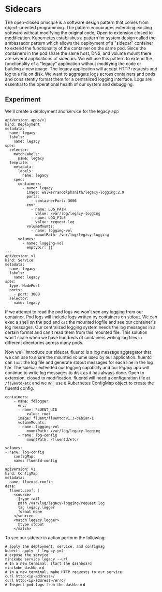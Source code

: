 # Sidecars

The open-closed principle is a software design pattern that comes from object-oriented programming. The pattern encourages extending existing software without modifying the original code; Open to extension closed to modification. Kubernetes establishes a pattern for system design called the ambassador pattern which allows the deployment of a "sidecar" container to extend the functionality of the container on the same pod. Since the containers in the pod share the same host, DNS, and volume mount there are several applications of sidecars. We will use this pattern to extend the functionality of a "legacy" application without modifying the code or building a new image. The legacy application will accept HTTP requests and log to a file on disk. We want to aggregate logs across containers and pods and consistently format them for a centralized logging interface. Logs are essential to the operational health of our system and debugging.

## Experiment

We'll create a deployment and service for the legacy app

```
apiVersion: apps/v1
kind: Deployment
metadata:
  name: legacy
  labels:
    name: legacy
spec:
  selector:
    matchLabels:
      name: legacy
  template:
    metadata:
      labels:
        name: legacy
    spec:
      containers:
        - name: legacy
          image: walkerrandolphsmith/legacy-logging:2.0
          ports:
            - containerPort: 3000
          env:
            - name: LOG_PATH
              value: /var/log/legacy-logging
            - name: LOG_FILE
              value: request.log
          volumeMounts:
            - name: logging-vol
              mountPath: /var/log/legacy-logging
      volumes:
        - name: logging-vol
          emptyDir: {}
---
apiVersion: v1
kind: Service
metadata:
  name: legacy
  labels:
    name: legacy
spec:
  type: NodePort
  ports:
    - port: 3000
  selector:
    name: legacy
```

If we attempt to read the pod logs we won't see any logging from our container. Pod logs will include logs written by containers on stdout. We can exec a shell on the pod and `cat` the mounted logfile and see our container's log messages. Our centralized logging system needs the log messages in a certain format and can't read them from this mounted file. This solution won't scale when we have hundreds of containers writing log files in different directories across many pods.

Now we'll introduce our sidecar. fluentd is a log message aggregator that we can use to share the mounted volume used by our application. fluentd can `tail` the log file and generate stdout messages for each line in the log file. The sidecar extended our logging capability and our legacy app will continue to write log messages to disk as it has always done. Open to extension, closed to modification. fluentd will need a configuration file at `/fluentd/etc` and we will use a Kubernetes ConfigMap object to create the fluentd config.

```
containers:
    - name: fdlogger
      env:
      - name: FLUENT_UID
          value: root
      image: fluent/fluentd:v1.3-debian-1
      volumeMounts:
      - name: logging-vol
          mountPath: /var/log/legacy-logging
      - name: log-config
          mountPath: /fluentd/etc/

volumes:
- name: log-config
    configMap:
    name: fluentd-config
---
apiVersion: v1
kind: ConfigMap
metadata:
  name: fluentd-config
data:
  fluent.conf: |
    <source>
      @type tail
      path /var/log/legacy-logging/request.log
      tag legacy.logger
      format none
    </source>
    <match legacy.logger>
      @type stdout
    </match>
```

To see our sidecar in action perform the following:

```
# apply the deployment, service, and configmag
kubectl apply -f legacy.yml
# expose the service
minikube service legacy --url
# In a new terminal, start the dashboard
minikube dashboard
# In a new terminal, make HTTP requests to our service
curl http:<ip-address>/
curl http:<ip-address>/error
# Inspect pod logs from the dashboard
```
